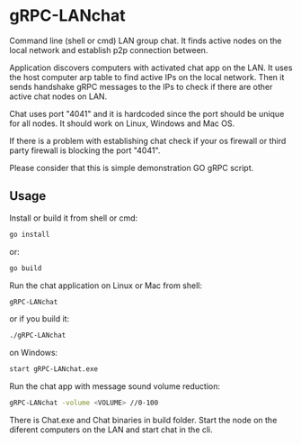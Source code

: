 # gRPC-LANchat

Command line (shell or cmd) LAN group chat. It finds active nodes on the local network and establish p2p connection between. 

Application discovers computers with activated chat app on the LAN. It uses the host computer arp table to find active IPs on the local network. Then it sends handshake gRPC messages to the IPs to check if there are other active chat nodes on LAN. 

Chat uses port "4041" and it is hardcoded since the port should be unique for all nodes. 
It should work on Linux, Windows and Mac OS.

If there is a problem with establishing chat check if your os firewall or third party firewall is blocking the port "4041".

Please consider that this is simple demonstration GO gRPC script. 

## Usage
Install or build it from shell or cmd:

```sh
go install 
```
or:
```sh
go build 
```
Run the chat application on Linux or Mac from shell:
```sh
gRPC-LANchat
```
or if you build it:
```sh
./gRPC-LANchat
```
on Windows:
```sh
start gRPC-LANchat.exe
```

Run the chat app with message sound volume reduction:
```sh
gRPC-LANchat -volume <VOLUME> //0-100
```
There is Chat.exe and Chat binaries in build folder.
Start the node on the diferent computers on the LAN and start chat in the cli.
